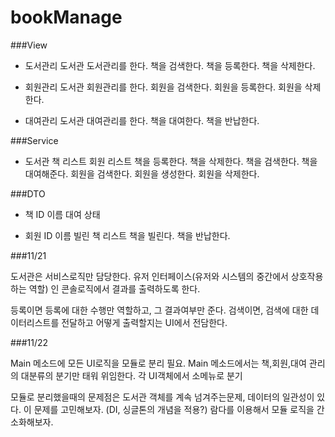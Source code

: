 # bookManage

###View

- 도서관리
  도서관
  도서관리를 한다.
  책을 검색한다.
  책을 등록한다.
  책을 삭제한다.

- 회원관리
  도서관
  회원관리를 한다.
  회원을 검색한다.
  회원을 등록한다.
  회원을 삭제한다.

- 대여관리
  도서관
  대여관리를 한다.
  책을 대여한다.
  책을 반납한다.

###Service

- 도서관
  책 리스트
  회원 리스트
  책을 등록한다.
  책을 삭제한다.
  책을 검색한다.
  책을 대여해준다.
  회원을 검색한다.
  회원을 생성한다.
  회원을 삭제한다.

###DTO

- 책
  ID
  이름
  대여 상태

- 회원
  ID
  이름
  빌린 책 리스트
  책을 빌린다.
  책을 반납한다.


###11/21

도서관은 서비스로직만 담당한다.
유저 인터페이스(유저와 시스템의 중간에서 상호작용하는 역할) 
인 콘솔로직에서 결과를 출력하도록 한다.

등록이면 등록에 대한 수행만 역할하고, 그 결과여부만 준다.
검색이면, 검색에 대한 데이터리스트를 전달하고 어떻게 출력할지는 UI에서 전담한다.


###11/22

Main 메소드에 모든 UI로직을 모듈로 분리 필요.
Main 메소드에서는 책,회원,대여 관리의 대분류의 분기만 태워 위임한다.
각 UI객체에서 소메뉴로 분기

모듈로 분리했을때의 문제점은 도서관 객체를 계속 넘겨주는문제, 데이터의 일관성이 있다.
이 문제를 고민해보자. (DI, 싱글톤의 개념을 적용?)
람다를 이용해서 모듈 로직을 간소화해보자.
